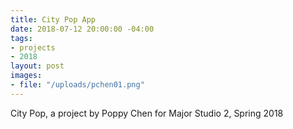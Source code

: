 ```yaml
---
title: City Pop App
date: 2018-07-12 20:00:00 -04:00
tags:
- projects
- 2018
layout: post
images:
- file: "/uploads/pchen01.png"
---
```


City Pop, a project by Poppy Chen for Major Studio 2, Spring 2018
